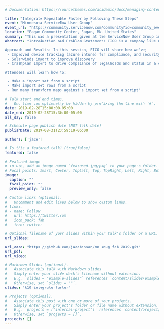 ```yaml
---
# Documentation: https://sourcethemes.com/academic/docs/managing-content/

title: "Integrate Repeatable Faster by Following These Steps"
event: "Minnesota ServiceNow User Group"
event_url: "https://community.servicenow.com/community?id=community_event&sys_id=940f71e7db7267006c1c02d5ca961955"
location: "Eagan Community Center, Eagan, MN, United States"
summary: "This was a presentation given at the ServiceNow User Group in Minnesota and was also a K19 submission"
abstract: "Introduction and Problem Statement: FICO is a company like many others, with data in a lot of places.  In this session, we'll look at how having a consistent integration policy/setup can help make development of those integrations easier.

Approach and Results: In this session, FICO will share how we've;
 - Improved device tracking (azure intune) for compliance, and security reasons.  
 - Solarwinds import to improve discovery
 - Crashplan import to drive compliance of legalholds and status in a central system

Attendees will learn how to:

 - Make a import set from a script
 - Make import set rows from a script
 - Run many transform maps against a import set from a script"

# Talk start and end times.
#   End time can optionally be hidden by prefixing the line with `#`.
date: 2019-02-28T15:00:00-05:00
date_end: 2019-02-28T15:30:00-05:00
all_day: false

# Schedule page publish date (NOT talk date).
publishDate: 2019-08-31T23:59:19-05:00

authors: ['jace']

# Is this a featured talk? (true/false)
featured: false

# Featured image
# To use, add an image named `featured.jpg/png` to your page's folder. 
# Focal points: Smart, Center, TopLeft, Top, TopRight, Left, Right, BottomLeft, Bottom, BottomRight.
image:
  caption: ""
  focal_point: ""
  preview_only: false

# Custom links (optional).
#   Uncomment and edit lines below to show custom links.
# links:
# - name: Follow
#   url: https://twitter.com
#   icon_pack: fab
#   icon: twitter

# Optional filename of your slides within your talk's folder or a URL.
url_slides: 

url_code: "https://github.com/jacebenson/mn-snug-feb-2019.git"
url_pdf:
url_video:

# Markdown Slides (optional).
#   Associate this talk with Markdown slides.
#   Simply enter your slide deck's filename without extension.
#   E.g. `slides = "example-slides"` references `content/slides/example-slides.md`.
#   Otherwise, set `slides = ""`.
slides: "k19-integrate-faster"

# Projects (optional).
#   Associate this post with one or more of your projects.
#   Simply enter your project's folder or file name without extension.
#   E.g. `projects = ["internal-project"]` references `content/project/deep-learning/index.md`.
#   Otherwise, set `projects = []`.
projects: []
---
```

